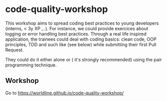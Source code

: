 # code-quality-workshop
This workshop aims to spread coding best practices to young developers (interns, < 3y XP ,..). For instance, we could provide exercices about logging or error handling best practices.
Through a real life inspired application, the trainees could deal with coding basics: clean code, OOP principles, TDD and such like (see below) while submitting their first Pull Request. 

They could do it either alone or ( it's strongly recommended) using the pair programming technique.

## Workshop

Go to https://worldline.github.io/code-quality-workshop/
